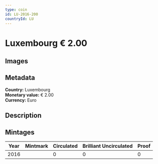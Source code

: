 ```yaml
---
type: coin
id: LU-2016-200
countryId: LU
---
```


# Luxembourg € 2.00

## Images


## Metadata

**Country:** Luxembourg\
**Monetary value:** € 2.00\
**Currency:** Euro

## Description


## Mintages
| Year | Mintmark | Circulated | Brilliant Uncirculated | Proof |
| ---- | -------- | ---------- | ---------------------- | ----- |
| 2016 |  | 0| 0 | 0 |
